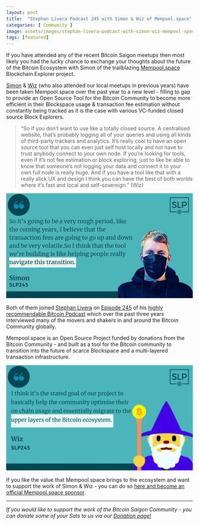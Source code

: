 ```yaml
---
layout: post
title:  "Stephan Livera Podcast 245 with Simon & Wiz of Mempool.space"
categories: [ Community ]
image: assets/images/stephan-livera-podcast-with-simon-wiz-mempool-space.jpg
tags: [featured]
---
```


If you have attended any of the recent Bitcoin Saigon meetups then most likely you had the lucky chance to exchange your thoughts about the future of the Bitcoin Ecosystem with Simon of the trailblazing [Mempool.space](https://mempool.space/) Blockchain Explorer project.

[Simon](http://www.twitter.com/softsimon_) & [Wiz](http://www.twitter.com/wiz) (who also attended our local meetups in previous years) have been taken Mempool.space over the past year to a new level - filling to gap to provide an Open Source Tool for the Bitcoin Community to become more efficient in their Blockspace usage & transaction fee estimation without constantly being tracked as it is the case with various VC-funded closed source Block Explorers.

> “So if you don’t want to use like a totally closed source. A centralised website, that’s probably logging all of your queries and using all kinds of third-party trackers and analytics. It’s really cool to have an open source tool that you can even just self host locally and not have to trust anybody connect to your own node. If you’re looking for tools, even if it’s not fee estimation or block exploring, just to like be able to know that someone’s not logging your data and connect it to your own full node is really huge. And if you have a tool like that with a really slick UX and design I think you can have the best of both worlds where it’s fast and local and self-sovereign.” (Wiz)

![](/assets/images/stephan-livera-podcast-with-simon-wiz-mempool-space-1.jpg)

Both of them joined [Stephan Livera](http://www.twitter.com/stephanlivera) on [Episode 245](https://stephanlivera.com/episode/245/) of his [highly recommendable Bitcoin Podcast](https://stephanlivera.com/episodes/) which over the past three years interviewed many of the movers and shakers in and around the Bitcoin Community globally.

Mempool.space is an Open Source Project funded by donations from the Bitcoin Community - and built as a tool for the Bitcoin community to transition into the future of scarce Blockspace and a multi-layered transaction infrastructure.

![](/assets/images/stephan-livera-podcast-with-simon-wiz-mempool-space-2.jpg)

If you like the value that Mempool.space brings to the ecosystem and want to support the work of Simon & Wiz - you can do so [here and become an official Mempool.space sponsor](https://mempool.space/about).

------------

*If you would like to support the work of the Bitcoin Saigon Community - you can donate some of your Sats to us via our [Donation page!](https://bitcoinsaigon.org/donate-satoshis)*

